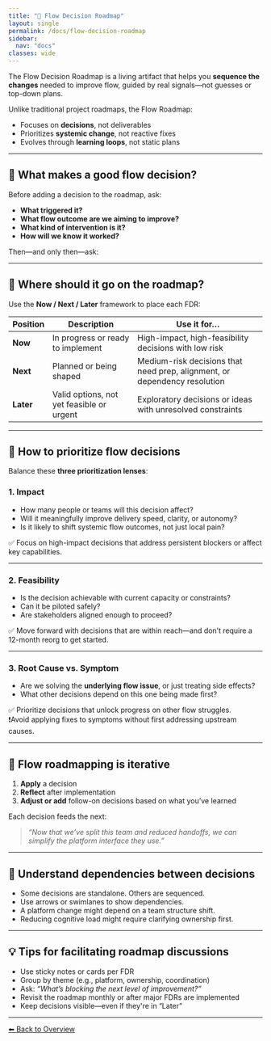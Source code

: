 ```yaml
--- 
title: "📍 Flow Decision Roadmap"
layout: single
permalink: /docs/flow-decision-roadmap
sidebar:
  nav: "docs"
classes: wide
---
```


The Flow Decision Roadmap is a living artifact that helps you **sequence the changes** needed to improve flow, guided by real signals—not guesses or top-down plans.

Unlike traditional project roadmaps, the Flow Roadmap:

- Focuses on **decisions**, not deliverables  
- Prioritizes **systemic change**, not reactive fixes  
- Evolves through **learning loops**, not static plans

---

## 🧩 What makes a good flow decision?

Before adding a decision to the roadmap, ask:

- **What triggered it?**  
- **What flow outcome are we aiming to improve?**  
- **What kind of intervention is it?**  
- **How will we know it worked?**  

Then—and only then—ask:

---

## 📌 Where should it go on the roadmap?

Use the **Now / Next / Later** framework to place each FDR:

| Position | Description | Use it for… |
|----------|-------------|-------------|
| **Now** | In progress or ready to implement | High-impact, high-feasibility decisions with low risk |
| **Next** | Planned or being shaped | Medium-risk decisions that need prep, alignment, or dependency resolution |
| **Later** | Valid options, not yet feasible or urgent | Exploratory decisions or ideas with unresolved constraints |

---

## 🧭 How to prioritize flow decisions

Balance these **three prioritization lenses**:

### 1. Impact

- How many people or teams will this decision affect?  
- Will it meaningfully improve delivery speed, clarity, or autonomy?  
- Is it likely to shift systemic flow outcomes, not just local pain?

✅ Focus on high-impact decisions that address persistent blockers or affect key capabilities.

---

### 2. Feasibility

- Is the decision achievable with current capacity or constraints?  
- Can it be piloted safely?  
- Are stakeholders aligned enough to proceed?

✅ Move forward with decisions that are within reach—and don’t require a 12-month reorg to get started.

---

### 3. Root Cause vs. Symptom

- Are we solving the **underlying flow issue**, or just treating side effects?  
- What other decisions depend on this one being made first?

✅ Prioritize decisions that unlock progress on other flow struggles.  
❗Avoid applying fixes to symptoms without first addressing upstream causes.

---

## 🔄 Flow roadmapping is iterative

1. **Apply** a decision  
2. **Reflect** after implementation  
3. **Adjust or add** follow-on decisions based on what you’ve learned

Each decision feeds the next:

> _“Now that we’ve split this team and reduced handoffs, we can simplify the platform interface they use.”_

---

## 🔗 Understand dependencies between decisions

- Some decisions are standalone. Others are sequenced.  
- Use arrows or swimlanes to show dependencies.  
- A platform change might depend on a team structure shift.  
- Reducing cognitive load might require clarifying ownership first.

---

## 💡 Tips for facilitating roadmap discussions

- Use sticky notes or cards per FDR  
- Group by theme (e.g., platform, ownership, coordination)  
- Ask: _“What’s blocking the next level of improvement?”_  
- Revisit the roadmap monthly or after major FDRs are implemented  
- Keep decisions visible—even if they're in “Later”

---

[⬅ Back to Overview](/docs/overview)
